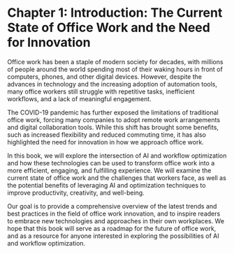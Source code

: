 Chapter 1: Introduction: The Current State of Office Work and the Need for Innovation
=====================================================================================

Office work has been a staple of modern society for decades, with millions of people around the world spending most of their waking hours in front of computers, phones, and other digital devices. However, despite the advances in technology and the increasing adoption of automation tools, many office workers still struggle with repetitive tasks, inefficient workflows, and a lack of meaningful engagement.

The COVID-19 pandemic has further exposed the limitations of traditional office work, forcing many companies to adopt remote work arrangements and digital collaboration tools. While this shift has brought some benefits, such as increased flexibility and reduced commuting time, it has also highlighted the need for innovation in how we approach office work.

In this book, we will explore the intersection of AI and workflow optimization and how these technologies can be used to transform office work into a more efficient, engaging, and fulfilling experience. We will examine the current state of office work and the challenges that workers face, as well as the potential benefits of leveraging AI and optimization techniques to improve productivity, creativity, and well-being.

Our goal is to provide a comprehensive overview of the latest trends and best practices in the field of office work innovation, and to inspire readers to embrace new technologies and approaches in their own workplaces. We hope that this book will serve as a roadmap for the future of office work, and as a resource for anyone interested in exploring the possibilities of AI and workflow optimization.
